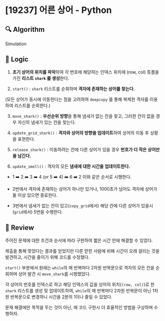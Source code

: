 # [19237] 어른 상어 - Python

## :mag: Algorithm

Simulation

## :round_pushpin: Logic

1. **초기 상어의 위치를 파악**하여 각 번호에 해당하는 인덱스 위치에 (row, col) 튜플을 가진 **리스트 `shark` 를 생성**한다.

2. `start()` : `shark` 리스트를 순회하며 **격자에 존재하는 상어를 찾는다.**

(모든 상어가 동시에 이동한다는 점을 고려하여 `deepcopy` 를 통해 복제한 격자를 이용하여 리스트를 순회한다.)

3. `move_shark()` : **우선순위 방향**을 통해 냄새가 없는 칸을 찾고, 그러한 칸이 없을 경우 자신의 냄새가 있는 칸을 찾는다.

4. `update_grid_shark()` : **격자와 상어의 방향을 업데이트**하여 상어의 이동 후 상황을 표현한다.

5. `release_shark()` : 이동하려는 칸에 다른 상어가 있을 경우 **번호가 더 작은 상어만을 남긴다.** 

6. `update_smell()` : 격자의 모든 **냄새에 대한 시간을 업데이트한다.**

- 1 ➡️ 2 ➡️ 3 ➡️ 4 (or 5 ➡️ 4) ➡️ 6 ➡️ 2 이와 같은 순서로 시행한다.

- 2번에서 격자에 존재하는 상어가 하나만 있거나, 1000초가 넘어도 격자에 상어가 둘 이상 있으면 종료한다.

- 3번에서 냄새가 없는 칸이 있고(`copy_grid`에서) 해당 칸에 다른 상어가 있을시(`grid`에서) 5번을 수행한다.

## :memo: Review

주어진 문제에 대한 조건과 순서에 따라 구현하여 짧은 시간 안에 해결할 수 있었다.

제출을 통해 맞았다는 결과를 얻었지만 다른 맏힌 사람에 비해 시간이 오래 걸리는 것을 발견하고, 시간을 줄이기 위해 코드를 수정했다.

`start()` 부분에서 원래는 `while`의 매 반복마다 2차원 반복문으로 격자의 모든 칸을 순회하며 상어 발견 시 `move_shark`를 시행했었다.

각 상어의 번호를 인덱스로 하고 해당 인덱스의 값을 상어의 위치(`(row, col)`)로 한 `shark` 리스트를 생성 및 업데이트하여, `while`의 매 반복마다 2차원 반복문이 아닌 1차원 반복문으로 변경하니 시간을 2분의 1이나 줄일 수 있었다.

문재 해결에만 목적을 두는 것이 아닌, 매 코드 구현시 더 효율적인 방법을 구상하며 수행하자.